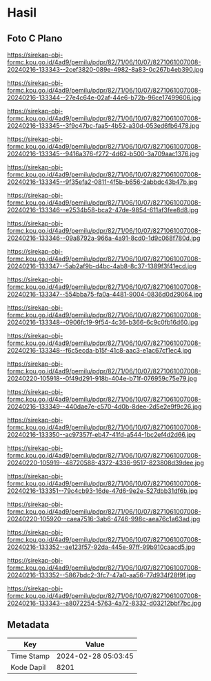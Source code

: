 # Hasil

## Foto C Plano

https://sirekap-obj-formc.kpu.go.id/4ad9/pemilu/pdpr/82/71/06/10/07/8271061007008-20240216-133343--2cef3820-089e-4982-8a83-0c267b4eb390.jpg

https://sirekap-obj-formc.kpu.go.id/4ad9/pemilu/pdpr/82/71/06/10/07/8271061007008-20240216-133344--27e4c64e-02af-44e6-b72b-96ce17499606.jpg

https://sirekap-obj-formc.kpu.go.id/4ad9/pemilu/pdpr/82/71/06/10/07/8271061007008-20240216-133345--3f9c47bc-faa5-4b52-a30d-053ed6fb6478.jpg

https://sirekap-obj-formc.kpu.go.id/4ad9/pemilu/pdpr/82/71/06/10/07/8271061007008-20240216-133345--9416a376-f272-4d62-b500-3a709aac1376.jpg

https://sirekap-obj-formc.kpu.go.id/4ad9/pemilu/pdpr/82/71/06/10/07/8271061007008-20240216-133345--9f35efa2-0811-4f5b-b656-2abbdc43b47b.jpg

https://sirekap-obj-formc.kpu.go.id/4ad9/pemilu/pdpr/82/71/06/10/07/8271061007008-20240216-133346--e2534b58-bca2-47de-9854-611af3fee8d8.jpg

https://sirekap-obj-formc.kpu.go.id/4ad9/pemilu/pdpr/82/71/06/10/07/8271061007008-20240216-133346--09a8792a-966a-4a91-8cd0-1d9c068f780d.jpg

https://sirekap-obj-formc.kpu.go.id/4ad9/pemilu/pdpr/82/71/06/10/07/8271061007008-20240216-133347--5ab2af9b-d4bc-4ab8-8c37-1389f3f41ecd.jpg

https://sirekap-obj-formc.kpu.go.id/4ad9/pemilu/pdpr/82/71/06/10/07/8271061007008-20240216-133347--554bba75-fa0a-4481-9004-0836d0d29064.jpg

https://sirekap-obj-formc.kpu.go.id/4ad9/pemilu/pdpr/82/71/06/10/07/8271061007008-20240216-133348--0906fc19-9f54-4c36-b366-6c9c0fb16d60.jpg

https://sirekap-obj-formc.kpu.go.id/4ad9/pemilu/pdpr/82/71/06/10/07/8271061007008-20240216-133348--f6c5ecda-b15f-41c8-aac3-e1ac67cf1ec4.jpg

https://sirekap-obj-formc.kpu.go.id/4ad9/pemilu/pdpr/82/71/06/10/07/8271061007008-20240220-105918--0f49d291-918b-404e-b71f-076959c75e79.jpg

https://sirekap-obj-formc.kpu.go.id/4ad9/pemilu/pdpr/82/71/06/10/07/8271061007008-20240216-133349--440dae7e-c570-4d0b-8dee-2d5e2e9f9c26.jpg

https://sirekap-obj-formc.kpu.go.id/4ad9/pemilu/pdpr/82/71/06/10/07/8271061007008-20240216-133350--ac97357f-eb47-41fd-a544-1bc2ef4d2d66.jpg

https://sirekap-obj-formc.kpu.go.id/4ad9/pemilu/pdpr/82/71/06/10/07/8271061007008-20240220-105919--48720588-4372-4336-9517-823808d39dee.jpg

https://sirekap-obj-formc.kpu.go.id/4ad9/pemilu/pdpr/82/71/06/10/07/8271061007008-20240216-133351--79c4cb93-16de-47d6-9e2e-527dbb31df6b.jpg

https://sirekap-obj-formc.kpu.go.id/4ad9/pemilu/pdpr/82/71/06/10/07/8271061007008-20240220-105920--caea7516-3ab6-4746-998c-aea76c1a63ad.jpg

https://sirekap-obj-formc.kpu.go.id/4ad9/pemilu/pdpr/82/71/06/10/07/8271061007008-20240216-133352--ae123f57-92da-445e-97ff-99b910caacd5.jpg

https://sirekap-obj-formc.kpu.go.id/4ad9/pemilu/pdpr/82/71/06/10/07/8271061007008-20240216-133352--5867bdc2-3fc7-47a0-aa56-77d934f28f9f.jpg

https://sirekap-obj-formc.kpu.go.id/4ad9/pemilu/pdpr/82/71/06/10/07/8271061007008-20240216-133343--a8072254-5763-4a72-8332-d03212bbf7bc.jpg


## Metadata

| Key        | Value               |
| ---------- | ------------------- |
| Time Stamp | 2024-02-28 05:03:45 |
| Kode Dapil | 8201                |



